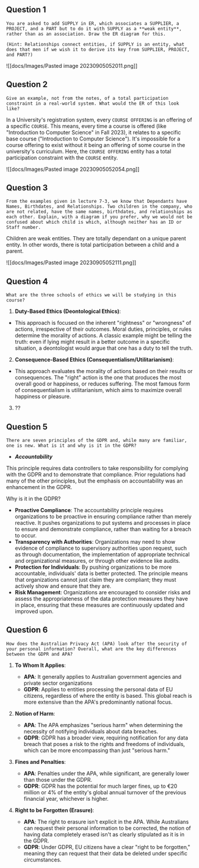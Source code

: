 ## Question 1

```
You are asked to add SUPPLY in ER, which associates a SUPPLIER, a PROJECT, and a PART but to do it with SUPPLY as a **weak entity**, rather than as an association. Draw the ER diagram for this.

(Hint: Relationships connect entities, if SUPPLY is an entity, what does that men if we wish it to derive its key from SUPPLIER, PROJECT, and PART?)
```

![[docs/Images/Pasted image 20230905052011.png]]

## Question 2

```
Give an example, not from the notes, of a total participation constraint in a real-world system. What would the ER of this look like?
```

In a University's registration system, every `COURSE OFFERING` is an offering of a specific `COURSE`. This means, every time a course is offered (like "Introduction to Computer Science" in Fall 2023), it relates to a specific base course ("Introduction to Computer Science"). It's impossible for a course offering to exist without it being an offering of some course in the university's curriculum. Here, the `COURSE OFFERING` entity has a total participation constraint with the `COURSE` entity.

![[docs/Images/Pasted image 20230905052054.png]]

## Question 3 

```
From the examples given in lecture 7-3, we know that Dependants have Names, Birthdates, and Relationships. Two children in the company, who are not related, have the same names, birthdates, and relationships as each other. Explain, with a diagram if you prefer, why we would not be confused about which child is which, although neither has an ID or Staff number.
```

Children are weak entities. They are totally dependant on a unique parent entity. In other words, there is total participation between a child and a parent. 

![[docs/Images/Pasted image 20230905052111.png]]
## Question 4 

```
What are the three schools of ethics we will be studying in this course?
```

1. **Duty-Based Ethics (Deontological Ethics)**:
- This approach is focused on the inherent "rightness" or "wrongness" of actions, irrespective of their outcomes. Moral duties, principles, or rules determine the morality of actions. A classic example might be telling the truth: even if lying might result in a better outcome in a specific situation, a deontologist would argue that one has a duty to tell the truth.

2. **Consequence-Based Ethics (Consequentialism/Utilitarianism)**:
- This approach evaluates the morality of actions based on their results or consequences. The "right" action is the one that produces the most overall good or happiness, or reduces suffering. The most famous form of consequentialism is utilitarianism, which aims to maximize overall happiness or pleasure.

3. ??
## Question 5

```
There are seven principles of the GDPR and, while many are familiar, one is new. What is it and why is it in the GDPR?
```

- ***Accountability***

This principle requires data controllers to take responsibility for complying with the GDPR and to demonstrate that compliance. Prior regulations had many of the other principles, but the emphasis on accountability was an enhancement in the GDPR.

Why is it in the GDPR?

- **Proactive Compliance**: The accountability principle requires organizations to be proactive in ensuring compliance rather than merely reactive. It pushes organizations to put systems and processes in place to ensure and demonstrate compliance, rather than waiting for a breach to occur.
- **Transparency with Authorities**: Organizations may need to show evidence of compliance to supervisory authorities upon request, such as through documentation, the implementation of appropriate technical and organizational measures, or through other evidence like audits.
- **Protection for Individuals**: By pushing organizations to be more accountable, individuals' data is better protected. The principle means that organizations cannot just claim they are compliant; they must actively show and ensure that they are.
- **Risk Management**: Organizations are encouraged to consider risks and assess the appropriateness of the data protection measures they have in place, ensuring that these measures are continuously updated and improved upon.
## Question 6

```
How does the Australian Privacy Act (APA) look after the security of your personal information? Overall, what are the key differences between the GDPR and APA?
```

1. **To Whom It Applies**:
    - **APA**: It generally applies to Australian government agencies and private sector organizations
    - **GDPR**: Applies to entities processing the personal data of EU citizens, regardless of where the entity is based. This global reach is more extensive than the APA's predominantly national focus.

2. **Notion of Harm**:
    - **APA**: The APA emphasizes "serious harm" when determining the necessity of notifying individuals about data breaches.
    - **GDPR**: GDPR has a broader view, requiring notification for any data breach that poses a risk to the rights and freedoms of individuals, which can be more encompassing than just "serious harm."

3. **Fines and Penalties**:
    - **APA**: Penalties under the APA, while significant, are generally lower than those under the GDPR.
    - **GDPR**: GDPR has the potential for much larger fines, up to €20 million or 4% of the entity's global annual turnover of the previous financial year, whichever is higher.

4. **Right to be Forgotten (Erasure)**:
    - **APA**: The right to erasure isn't explicit in the APA. While Australians can request their personal information to be corrected, the notion of having data completely erased isn't as clearly stipulated as it is in the GDPR.
    - **GDPR**: Under GDPR, EU citizens have a clear "right to be forgotten," meaning they can request that their data be deleted under specific circumstances.